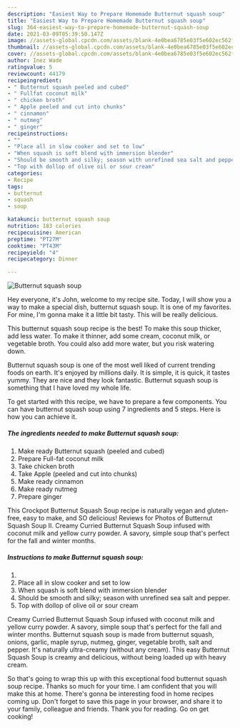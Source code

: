```yaml
---
description: "Easiest Way to Prepare Homemade Butternut squash soup"
title: "Easiest Way to Prepare Homemade Butternut squash soup"
slug: 364-easiest-way-to-prepare-homemade-butternut-squash-soup
date: 2021-03-09T05:39:50.147Z
image: //assets-global.cpcdn.com/assets/blank-4e0bea6785e03f5e602ec562f230caae08da540cada707380b4fe1bbebba43da.png
thumbnail: //assets-global.cpcdn.com/assets/blank-4e0bea6785e03f5e602ec562f230caae08da540cada707380b4fe1bbebba43da.png
cover: //assets-global.cpcdn.com/assets/blank-4e0bea6785e03f5e602ec562f230caae08da540cada707380b4fe1bbebba43da.png
author: Inez Wade
ratingvalue: 5
reviewcount: 44179
recipeingredient:
- " Butternut squash peeled and cubed"
- " Fullfat coconut milk"
- " chicken broth"
- " Apple peeled and cut into chunks"
- " cinnamon"
- " nutmeg"
- " ginger"
recipeinstructions:
- ""
- "Place all in slow cooker and set to low"
- "When squash is soft blend with immersion blender"
- "Should be smooth and silky; season with unrefined sea salt and pepper."
- "Top with dollop of olive oil or sour cream"
categories:
- Recipe
tags:
- butternut
- squash
- soup

katakunci: butternut squash soup 
nutrition: 183 calories
recipecuisine: American
preptime: "PT27M"
cooktime: "PT43M"
recipeyield: "4"
recipecategory: Dinner

---
```



![Butternut squash soup](//assets-global.cpcdn.com/assets/blank-4e0bea6785e03f5e602ec562f230caae08da540cada707380b4fe1bbebba43da.png)

Hey everyone, it's John, welcome to my recipe site. Today, I will show you a way to make a special dish, butternut squash soup. It is one of my favorites. For mine, I'm gonna make it a little bit tasty. This will be really delicious.

This butternut squash soup recipe is the best! To make this soup thicker, add less water. To make it thinner, add some cream, coconut milk, or vegetable broth. You could also add more water, but you risk watering down.

Butternut squash soup is one of the most well liked of current trending foods on earth. It's enjoyed by millions daily. It is simple, it is quick, it tastes yummy. They are nice and they look fantastic. Butternut squash soup is something that I have loved my whole life.


To get started with this recipe, we have to prepare a few components. You can have butternut squash soup using 7 ingredients and 5 steps. Here is how you can achieve it.

<!--inarticleads1-->

##### The ingredients needed to make Butternut squash soup:

1. Make ready  Butternut squash (peeled and cubed)
1. Prepare  Full-fat coconut milk
1. Take  chicken broth
1. Take  Apple (peeled and cut into chunks)
1. Make ready  cinnamon
1. Make ready  nutmeg
1. Prepare  ginger


This Crockpot Butternut Squash Soup recipe is naturally vegan and gluten-free, easy to make, and SO delicious! Reviews for Photos of Butternut Squash Soup II. Creamy Curried Butternut Squash Soup infused with coconut milk and yellow curry powder. A savory, simple soup that&#39;s perfect for the fall and winter months. 

<!--inarticleads2-->

##### Instructions to make Butternut squash soup:

1. 
1. Place all in slow cooker and set to low
1. When squash is soft blend with immersion blender
1. Should be smooth and silky; season with unrefined sea salt and pepper.
1. Top with dollop of olive oil or sour cream


Creamy Curried Butternut Squash Soup infused with coconut milk and yellow curry powder. A savory, simple soup that&#39;s perfect for the fall and winter months. Butternut squash soup is made from butternut squash, onions, garlic, maple syrup, nutmeg, ginger, vegetable broth, salt and pepper. It&#39;s naturally ultra-creamy (without any cream). This easy Butternut Squash Soup is creamy and delicious, without being loaded up with heavy cream. 

So that's going to wrap this up with this exceptional food butternut squash soup recipe. Thanks so much for your time. I am confident that you will make this at home. There's gonna be interesting food in home recipes coming up. Don't forget to save this page in your browser, and share it to your family, colleague and friends. Thank you for reading. Go on get cooking!
